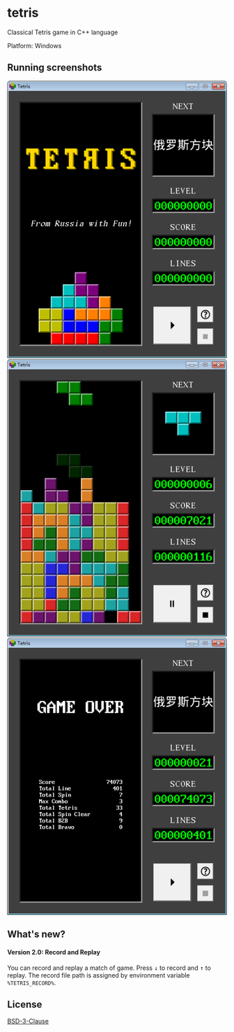 # tetris

Classical Tetris game in C++ language

Platform: Windows

## Running screenshots

![Welcome](https://github.com/Matheritasiv/tetris/raw/main/screenshots/welcome.png)
![Game](https://github.com/Matheritasiv/tetris/raw/main/screenshots/game.png)
![Game Over](https://github.com/Matheritasiv/tetris/raw/main/screenshots/game_over.png)

## What's new?

#### Version 2.0: Record and Replay

You can record and replay a match of game. Press <kbd>↓</kbd> to record and <kbd>↑</kbd> to replay. The record file path is assigned by environment variable `%TETRIS_RECORD%`.

## License

[BSD-3-Clause](https://opensource.org/licenses/BSD-3-Clause)
